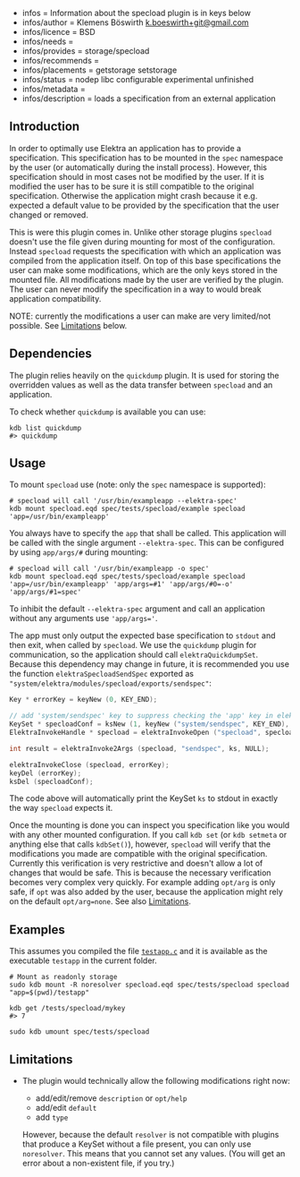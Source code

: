 - infos = Information about the specload plugin is in keys below
- infos/author = Klemens Böswirth <k.boeswirth+git@gmail.com>
- infos/licence = BSD
- infos/needs =
- infos/provides = storage/specload
- infos/recommends =
- infos/placements = getstorage setstorage
- infos/status = nodep libc configurable experimental unfinished
- infos/metadata =
- infos/description = loads a specification from an external application

## Introduction

In order to optimally use Elektra an application has to provide a specification. This specification has to be mounted in the `spec`
namespace by the user (or automatically during the install process). However, this specification should in most cases not be modified by
the user. If it is modified the user has to be sure it is still compatible to the original specification. Otherwise the application might
crash because it e.g. expected a default value to be provided by the specification that the user changed or removed.

This is were this plugin comes in. Unlike other storage plugins `specload` doesn't use the file given during mounting for most of the
configuration. Instead `specload` requests the specification with which an application was compiled from the application itself. On top
of this base specifications the user can make some modifications, which are the only keys stored in the mounted file. All modifications
made by the user are verified by the plugin. The user can never modify the specification in a way to would break application compatibility.

NOTE: currently the modifications a user can make are very limited/not possible. See [Limitations](#limitations) below.

## Dependencies

The plugin relies heavily on the `quickdump` plugin. It is used for storing the overridden values as well as the data transfer between
`specload` and an application.

To check whether `quickdump` is available you can use:

```
kdb list quickdump
#> quickdump
```

## Usage

To mount `specload` use (note: only the `spec` namespace is supported):

```
# specload will call '/usr/bin/exampleapp --elektra-spec'
kdb mount specload.eqd spec/tests/specload/example specload 'app=/usr/bin/exampleapp'
```

You always have to specify the `app` that shall be called. This application will be called with the single argument `--elektra-spec`. This
can be configured by using `app/args/#` during mounting:

```
# specload will call '/usr/bin/exampleapp -o spec'
kdb mount specload.eqd spec/tests/specload/example specload 'app=/usr/bin/exampleapp' 'app/args=#1' 'app/args/#0=-o' 'app/args/#1=spec'
```

To inhibit the default `--elektra-spec` argument and call an application without any arguments use `'app/args='`.

The app must only output the expected base specification to `stdout` and then exit, when called by `specload`. We use the `quickdump` plugin
for communication, so the application should call `elektraQuickdumpSet`. Because this dependency may change in future, it is recommended
you use the function `elektraSpecloadSendSpec` exported as `"system/elektra/modules/specload/exports/sendspec"`:

```c
Key * errorKey = keyNew (0, KEY_END);

// add 'system/sendspec' key to suppress checking the 'app' key in elektraSpecloadOpen
KeySet * specloadConf = ksNew (1, keyNew ("system/sendspec", KEY_END), KS_END);
ElektraInvokeHandle * specload = elektraInvokeOpen ("specload", specloadConf, errorKey);

int result = elektraInvoke2Args (specload, "sendspec", ks, NULL);

elektraInvokeClose (specload, errorKey);
keyDel (errorKey);
ksDel (specloadConf);
```

The code above will automatically print the KeySet `ks` to stdout in exactly the way `specload` expects it.

Once the mounting is done you can inspect you specification like you would with any other mounted configuration. If you call `kdb set`
(or `kdb setmeta` or anything else that calls `kdbSet()`), however, `specload` will verify that the modifications you made are compatible
with the original specification. Currently this verification is very restrictive and doesn't allow a lot of changes that would be safe.
This is because the necessary verification becomes very complex very quickly. For example adding `opt/arg` is only safe, if `opt` was also
added by the user, because the application might rely on the default `opt/arg=none`. See also [Limitations](#limitations).

## Examples

This assumes you compiled the file [`testapp.c`](testapp.c) and it is available as the executable `testapp` in the current folder.

```
# Mount as readonly storage
sudo kdb mount -R noresolver specload.eqd spec/tests/specload specload "app=$(pwd)/testapp"

kdb get /tests/specload/mykey
#> 7

sudo kdb umount spec/tests/specload

```

## Limitations

- The plugin would technically allow the following modifications right now:

  - add/edit/remove `description` or `opt/help`
  - add/edit `default`
  - add `type`

  However, because the default `resolver` is not compatible with plugins that produce a KeySet without a file present, you can only use
  `noresolver`. This means that you cannot set any values. (You will get an error about a non-existent file, if you try.)
